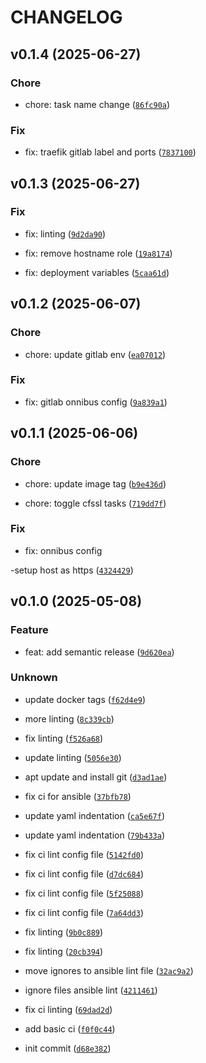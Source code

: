 # CHANGELOG

## v0.1.4 (2025-06-27)

### Chore

* chore: task name change ([`86fc90a`](https://gitlab.newtada.net/jeffreyjs/ansible-gitlab/-/commit/86fc90aed94c3057c471846cc65572bd38648b0c))

### Fix

* fix: traefik gitlab label and ports ([`7837100`](https://gitlab.newtada.net/jeffreyjs/ansible-gitlab/-/commit/783710050baf6b7cb2b63a4252761f6e371f0dd6))

## v0.1.3 (2025-06-27)

### Fix

* fix: linting ([`9d2da90`](https://gitlab.newtada.net/jeffreyjs/ansible-gitlab/-/commit/9d2da903bc6da15348c3d5b82eea6262b07b0ce3))

* fix: remove hostname role ([`19a8174`](https://gitlab.newtada.net/jeffreyjs/ansible-gitlab/-/commit/19a8174862ef0a2ff39f10fea235c2f81e5a5cd9))

* fix: deployment variables ([`5caa61d`](https://gitlab.newtada.net/jeffreyjs/ansible-gitlab/-/commit/5caa61d5481d851bc74e2ada46fa49bb6efd1037))

## v0.1.2 (2025-06-07)

### Chore

* chore: update gitlab env ([`ea07012`](https://gitlab.newtada.net/jeffreyjs/ansible-gitlab/-/commit/ea07012b6bc02ef24bfafe22017935957ad3668d))

### Fix

* fix: gitlab onnibus config ([`9a839a1`](https://gitlab.newtada.net/jeffreyjs/ansible-gitlab/-/commit/9a839a10aeed86a80e162494c9217c6ab216af16))

## v0.1.1 (2025-06-06)

### Chore

* chore: update image tag ([`b9e436d`](https://gitlab.newtada.net/jeffreyjs/ansible-gitlab/-/commit/b9e436d9ee738dcf67c24849220177de53241eb2))

* chore: toggle cfssl tasks ([`719dd7f`](https://gitlab.newtada.net/jeffreyjs/ansible-gitlab/-/commit/719dd7fb7baec1b8965f136898820dcb08683081))

### Fix

* fix: onnibus config

-setup host as https ([`4324429`](https://gitlab.newtada.net/jeffreyjs/ansible-gitlab/-/commit/432442945045dc9a1d1acebc2475ed14786f89a1))

## v0.1.0 (2025-05-08)

### Feature

* feat: add semantic release ([`9d620ea`](https://gitlab.newtada.net/jeffreyjs/ansible-gitlab/-/commit/9d620ea34324085bb6cadbf4209ecb4712deed7b))

### Unknown

* update docker tags ([`f62d4e9`](https://gitlab.newtada.net/jeffreyjs/ansible-gitlab/-/commit/f62d4e9a9f1337b5abe46daca9c938f21f2d1f9a))

* more linting ([`8c339cb`](https://gitlab.newtada.net/jeffreyjs/ansible-gitlab/-/commit/8c339cbb8353cb100a254c994d48e280cbc55b06))

* fix linting ([`f526a68`](https://gitlab.newtada.net/jeffreyjs/ansible-gitlab/-/commit/f526a68ef0822ebd3a1dacf6733e9b9d0baf5af6))

* update linting ([`5056e30`](https://gitlab.newtada.net/jeffreyjs/ansible-gitlab/-/commit/5056e306b15ee82a2fc9d43c8c1ce5b970a79f8a))

* apt update and install git ([`d3ad1ae`](https://gitlab.newtada.net/jeffreyjs/ansible-gitlab/-/commit/d3ad1aeba8a16698be79d682805f9a77b3ba7057))

* fix ci for ansible ([`37bfb78`](https://gitlab.newtada.net/jeffreyjs/ansible-gitlab/-/commit/37bfb78f44ffa4fc57195490b89943aa59ba5bac))

* update yaml indentation ([`ca5e67f`](https://gitlab.newtada.net/jeffreyjs/ansible-gitlab/-/commit/ca5e67f8f6674b46286e0de2cb67ffe07a529e3e))

* update yaml indentation ([`79b433a`](https://gitlab.newtada.net/jeffreyjs/ansible-gitlab/-/commit/79b433aa1643906586517ba580673e6a41ff030c))

* fix ci lint config file ([`5142fd0`](https://gitlab.newtada.net/jeffreyjs/ansible-gitlab/-/commit/5142fd07859c6fafba4f3f6e7046408b13f989d4))

* fix ci lint config file ([`d7dc684`](https://gitlab.newtada.net/jeffreyjs/ansible-gitlab/-/commit/d7dc684ef87bd2b54d718d7b1b9c14aee8985e27))

* fix ci lint config file ([`5f25088`](https://gitlab.newtada.net/jeffreyjs/ansible-gitlab/-/commit/5f250888ccf751873c9293a560afde4ccebac080))

* fix ci lint config file ([`7a64dd3`](https://gitlab.newtada.net/jeffreyjs/ansible-gitlab/-/commit/7a64dd3bcfff6e7be52f048f49ba7049a6a6fd28))

* fix linting ([`9b0c889`](https://gitlab.newtada.net/jeffreyjs/ansible-gitlab/-/commit/9b0c8899f08c6581031ec8dab679ecb630f251e4))

* fix linting ([`20cb394`](https://gitlab.newtada.net/jeffreyjs/ansible-gitlab/-/commit/20cb3946d4619fd79227dba01326182d7178ccd0))

* move ignores to ansible lint file ([`32ac9a2`](https://gitlab.newtada.net/jeffreyjs/ansible-gitlab/-/commit/32ac9a23a1a30dc5a667d5ec5295f31d32e3ee82))

* ignore files ansible lint ([`4211461`](https://gitlab.newtada.net/jeffreyjs/ansible-gitlab/-/commit/4211461565d70c8943dc6f8af1a42d2a9aee6991))

* fix ci linting ([`69dad2d`](https://gitlab.newtada.net/jeffreyjs/ansible-gitlab/-/commit/69dad2d4256647a49a7fab7fabd13bd2683f0a92))

* add basic ci ([`f0f0c44`](https://gitlab.newtada.net/jeffreyjs/ansible-gitlab/-/commit/f0f0c446628b2591756d3dfe29fb3bcc5a8bdd00))

* init commit ([`d68e382`](https://gitlab.newtada.net/jeffreyjs/ansible-gitlab/-/commit/d68e382c5d348ea417953652bc4cbfd753d142a0))
